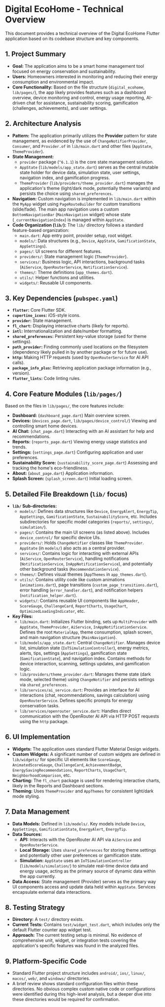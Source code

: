 # Digital EcoHome - Technical Overview

This document provides a technical overview of the Digital EcoHome Flutter application based on its codebase structure and key components.

## 1. Project Summary

*   **Goal:** The application aims to be a smart home management tool focused on energy conservation and sustainability.
*   **Users:** Homeowners interested in monitoring and reducing their energy consumption and environmental impact.
*   **Core Functionality:** Based on the file structure (`digital_ecohome`, `lib/pages/`), the app likely provides features such as a dashboard overview, device monitoring and control, energy usage reporting, AI-driven chat for assistance, sustainability scoring, gamification (challenges, achievements), and user settings.

## 2. Architecture Analysis

*   **Pattern:** The application primarily utilizes the **Provider** pattern for state management, as evidenced by the use of `ChangeNotifierProvider`, `Consumer`, and `Provider.of` in `lib/main.dart` and other files (`AppState`, `ThemeProvider`).
*   **State Management:**
    *   `provider` package (`^6.1.1`) is the core state management solution.
    *   `AppState` (`lib/models/app_state.dart`) serves as the central mutable state holder for device data, simulation state, user settings, navigation index, and gamification progress.
    *   `ThemeProvider` (`lib/providers/theme_provider.dart`) manages the application's theme (light/dark mode, potentially theme variants) and persists the choice using `shared_preferences`.
*   **Navigation:** Custom navigation is implemented in `lib/main.dart` within the `MyApp` widget using `PageRouteBuilder` for custom transitions (slide/fade). The main app navigation uses a custom `BottomNavigationBar` (`MainNavigation` widget) whose state (`_currentNavigationIndex`) is managed within `AppState`.
*   **Code Organization (`lib/`):** The `lib/` directory follows a standard feature-based organization:
    *   `main.dart`: App entry point, provider setup, root widget.
    *   `models/`: Data structures (e.g., `Device`, `AppState`, `GamificationState`, `AppSettings`).
    *   `pages/`: UI screens for different features.
    *   `providers/`: State management logic (`ThemeProvider`).
    *   `services/`: Business logic, API interactions, background tasks (`AiService`, `OpenRouterService`, `NotificationService`).
    *   `themes/`: Theme definitions (`app_themes.dart`).
    *   `utils/`: Helper functions and utilities.
    *   `widgets/`: Reusable UI components.

## 3. Key Dependencies (`pubspec.yaml`)

*   **`flutter`:** Core Flutter SDK.
*   **`cupertino_icons`:** iOS-style icons.
*   **`provider`:** State management.
*   **`fl_chart`:** Displaying interactive charts (likely for reports).
*   **`intl`:** Internationalization and date/number formatting.
*   **`shared_preferences`:** Persistent key-value storage (used for theme settings).
*   **`path_provider`:** Finding commonly used locations on the filesystem (dependency likely pulled in by another package or for future use).
*   **`http`:** Making HTTP requests (used by `OpenRouterService` for AI API calls).
*   **`package_info_plus`:** Retrieving application package information (e.g., version).
*   **`flutter_lints`:** Code linting rules.

## 4. Core Feature Modules (`lib/pages/`)

Based on the files in `lib/pages/`, the core features include:

*   **Dashboard:** (`dashboard_page.dart`) Main overview screen.
*   **Devices:** (`devices_page.dart`, `lib/pages/device_control/`) Viewing and controlling smart home devices.
*   **AI Chat:** (`chat_page.dart`) Interacting with an AI assistant for help and recommendations.
*   **Reports:** (`reports_page.dart`) Viewing energy usage statistics and trends.
*   **Settings:** (`settings_page.dart`) Configuring application and user preferences.
*   **Sustainability Score:** (`sustainability_score_page.dart`) Assessing and tracking the home's eco-friendliness.
*   **About:** (`about_page.dart`) Application information.
*   **Splash Screen:** (`splash_screen.dart`) Initial loading screen.

## 5. Detailed File Breakdown (`lib/` focus)

*   **`lib/` Sub-directories:**
    *   `models/`: Defines data structures like `Device`, `EnergyAlert`, `EnergyTip`, `AppSettings`, `GamificationState`, `SustainabilityScore`, etc. Includes subdirectories for specific model categories (`reports/`, `settings/`, `simulation/`).
    *   `pages/`: Contains the main UI screens (as listed above). Includes `device_control/` for specific device UIs.
    *   `providers/`: Holds `ChangeNotifier` classes like `ThemeProvider`. `AppState` (in `models/`) also acts as a central provider.
    *   `services/`: Contains logic for interacting with external APIs (`AiService`, `OpenRouterService`), handling notifications (`NotificationService`, `InAppNotificationService`), and potentially other background tasks (`RecommendationService`).
    *   `themes/`: Defines visual themes (`AppThemes` in `app_themes.dart`).
    *   `utils/`: Contains utility code like custom animations (`animations.dart`), page transitions (`custom_page_transitions.dart`), error handling (`error_handler.dart`), and notification helpers (`notification_helper.dart`).
    *   `widgets/`: Contains reusable UI components like `AppHeader`, `ScoreGauge`, `ChallengeCard`, `ReportCharts`, `UsageChart`, `OptimizedLoadingIndicator`, etc.
*   **Key Files:**
    *   `lib/main.dart`: Initializes Flutter binding, sets up `MultiProvider` with `AppState`, `ThemeProvider`, `AiService`, `InAppNotificationService`. Defines the root `MaterialApp`, theme consumption, splash screen, and main navigation structure (`MainNavigation`).
    *   `lib/models/app_state.dart`: Central `ChangeNotifier`. Manages device list, simulation state (`IoTSimulationController`), energy metrics, alerts, tips, settings (`AppSettings`), gamification state (`GamificationState`), and navigation index. Contains methods for device interaction, scanning, settings updates, and gamification logic.
    *   `lib/providers/theme_provider.dart`: Manages theme state (dark mode, selected theme) using `ChangeNotifier` and persists settings via `shared_preferences`.
    *   `lib/services/ai_service.dart`: Provides an interface for AI interactions (chat, recommendations, savings calculation) using `OpenRouterService`. Defines specific prompts for energy conservation tasks.
    *   `lib/services/openrouter_service.dart`: Handles direct communication with the OpenRouter AI API via HTTP POST requests using the `http` package.

## 6. UI Implementation

*   **Widgets:** The application uses standard Flutter Material Design widgets.
*   **Custom Widgets:** A significant number of custom widgets are defined in `lib/widgets/` for specific UI elements like `ScoreGauge`, `AnimatedScoreGauge`, `ChallengeCard`, `AchievementBadge`, `EnergySavingRecommendations`, `ReportCharts`, `UsageChart`, `NeighborhoodComparison`, etc.
*   **Charting:** The `fl_chart` package is used for rendering interactive charts, likely in the Reports and Dashboard sections.
*   **Theming:** Uses `ThemeProvider` and `AppThemes` for consistent light/dark mode styling.

## 7. Data Management

*   **Data Models:** Defined in `lib/models/`. Key models include `Device`, `AppSettings`, `GamificationState`, `EnergyAlert`, `EnergyTip`.
*   **Data Sources:**
    *   **API:** Interacts with the OpenRouter AI API via `AiService` and `OpenRouterService`.
    *   **Local Storage:** Uses `shared_preferences` for storing theme settings and potentially other user preferences or gamification state.
    *   **Simulation:** `AppState` uses an `IoTSimulationController` (`lib/models/simulation/`) to simulate real-time device data and energy usage, acting as the primary source of dynamic data within the app currently.
*   **Data Access:** State management (Provider) serves as the primary way UI components access and update data held within `AppState`. Services encapsulate external data interactions.

## 8. Testing Strategy

*   **Directory:** A `test/` directory exists.
*   **Current Tests:** Contains `test/widget_test.dart`, which includes only the default Flutter counter app widget test.
*   **Approach:** The current testing setup is minimal. No evidence of comprehensive unit, widget, or integration tests covering the application's specific features was found in the analyzed files.

## 9. Platform-Specific Code

*   Standard Flutter project structure includes `android/`, `ios/`, `linux/`, `macos/`, `web/`, and `windows/` directories.
*   A brief review shows standard configuration files within these directories. No obvious complex custom native code or configurations were identified during this high-level analysis, but a deeper dive into these directories would be required for confirmation.